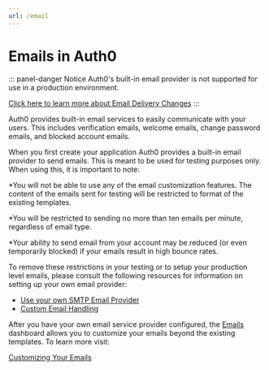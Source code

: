 ```yaml
---
url: /email
---
```


# Emails in Auth0

::: panel-danger Notice
Auth0's built-in email provider is not supported for use in a production environment. 

[Click here to learn more about Email Delivery Changes](/migrations#email-delivery-changes)
:::

Auth0 provides built-in email services to easily communicate with your users. This includes verification emails, welcome emails, change password emails, and blocked account emails.

When you first create your application Auth0 provides a built-in email provider to send emails. This is meant to be used for testing purposes only. When using this, it is important to note:

*You will not be able to use any of the email customization features. The content of the emails sent for testing will be restricted to format of the existing templates.

*You will be restricted to sending no more than ten emails per minute, regardless of email type. 

*Your ability to send email from your account may be reduced (or even temporarily blocked) if your emails result in high bounce rates. 

To remove these restrictions in your testing or to setup your production level emails, please consult the following resources for information on setting up your own email provider:

* [Use your own SMTP Email Provider](/email/providers)
* [Custom Email Handling](/email/custom)

After you have your own email service provider configured, the [Emails](${uiURL}/#/emails) dashboard allows you to customize your emails beyond the existing templates. To learn more visit:

[Customizing Your Emails](/email/templates)

